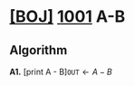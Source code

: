 # [[BOJ]](https://www.acmicpc.net/problem) [1001](https://www.acmicpc.net/problem/1001) A-B
## Algorithm
$\textbf{A1.}$ [print A - B]$\texttt{OUT} \leftarrow A - B$